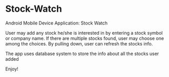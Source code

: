 # Stock-Watch

Android Mobile Device Application: Stock Watch

User may add any stock he/she is interested in by entering a stock symbol or company name. If there are multiple stocks found, user may
choose one among the choices.
By pulling down, user can refresh the stocks info.

The app uses database system to store the info about all the stocks user added

Enjoy!
